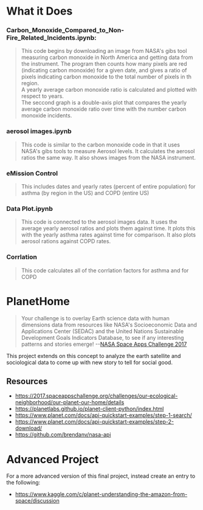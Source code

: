 # What it Does
### Carbon_Monoxide_Compared_to_Non-Fire_Related_Incidents.ipynb: 
> This code begins by downloading an image from NASA's gibs tool measuring carbon monoxide in North America and getting data from the instrument.  The program then counts how many pixels are red (indicating carbon monoxide) for a given date, and gives a ratio of pixels indicating carbon monoxide to the total number of pixels in th region.  
> A yearly average carbon monoxide ratio is calculated and plotted with respect to years.  
> The seccond graph is a double-axis plot that compares the yearly average carbon monoxide ratio over time with the number carbon monoxide incidents. 

### aerosol images.ipynb
> This code is similar to the carbon monoxide code in that it uses NASA's gibs tools to measure Aerosol levels.  It calculates the aerosol ratios the same way.  It also shows images from the NASA instrument.  

### eMission Control 
> This includes dates and yearly rates (percent of entire population) for asthma (by region in the US) and COPD (entire US)

### Data Plot.ipynb
>This code is connected to the aerosol images data.  It uses the average yearly aerosol ratios and plots them against time.  It plots this with the yearly asthma rates against time for comparison. It also plots aerosol rations against COPD rates.  

### Corrlation 
> This code calculates all of the corrlation factors for asthma and for COPD


# PlanetHome

> Your challenge is to overlay Earth science data with human dimensions data from resources like NASA's Socioeconomic Data and Applications Center (SEDAC) and the United Nations Sustainable Development Goals Indicators Database, to see if any interesting patterns and stories emerge! --[NASA Space Apps Challenge 2017](https://www.planet.com/docs/api-quickstart-examples/step-2-download/)

This project extends on this concept to analyze the earth satellite and sociological data to come up with new story to tell for social good. 
## Resources
* https://2017.spaceappschallenge.org/challenges/our-ecological-neighborhood/our-planet-our-home/details
* https://planetlabs.github.io/planet-client-python/index.html
* https://www.planet.com/docs/api-quickstart-examples/step-1-search/
* https://www.planet.com/docs/api-quickstart-examples/step-2-download/
* https://github.com/brendanv/nasa-api 

# Advanced Project
For a more advanced version of this final project, instead create an entry to the following:
* https://www.kaggle.com/c/planet-understanding-the-amazon-from-space/discussion
